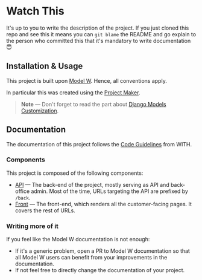 # Watch This

It's up to you to write the description of the project. If you just cloned this
repo and see this it means you can `git blame` the README and go explain to the
person who committed this that it's mandatory to write documentation 😇

## Installation & Usage

This project is built upon [Model W](https://model-w.rtfd.io/). Hence, all
conventions apply.

In particular this was created using the
[Project Maker](https://github.com/ModelW/project-maker).

> **Note** &mdash; Don't forget to read the part about
> [Django Models Customization](https://github.com/modelw/project-maker#django-models-customization).

## Documentation

The documentation of this project follows the
[Code Guidelines](https://with-codeguidelines.readthedocs-hosted.com/en/latest/documentation.html)
from WITH.

### Components

This project is composed of the following components:

-   [API](./api) &mdash; The back-end of the project, mostly serving as API and
    back-office admin. Most of the time, URLs targeting the API are prefixed by
    `/back`.
-   [Front](./front) &mdash; The front-end, which renders all the
    customer-facing pages. It covers the rest of URLs.

### Writing more of it

If you feel like the Model W documentation is not enough:

-   If it's a generic problem, open a PR to Model W documentation so that all
    Model W users can benefit from your improvements in the documentation.
-   If not feel free to directly change the documentation of your project.
